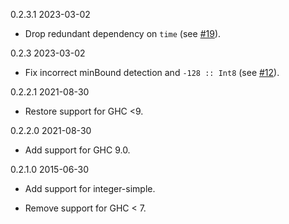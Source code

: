 0.2.3.1  2023-03-02

* Drop redundant dependency on `time` (see [#19](https://github.com/swamp-agr/blaze-textual/pull/19)).

0.2.3  2023-03-02

* Fix incorrect minBound detection and `-128 :: Int8` (see [#12](https://github.com/swamp-agr/blaze-textual/pull/12)).


0.2.2.1  2021-08-30

* Restore support for GHC <9.

0.2.2.0  2021-08-30

* Add support for GHC 9.0.

0.2.1.0  2015-06-30

* Add support for integer-simple.

* Remove support for GHC < 7.
